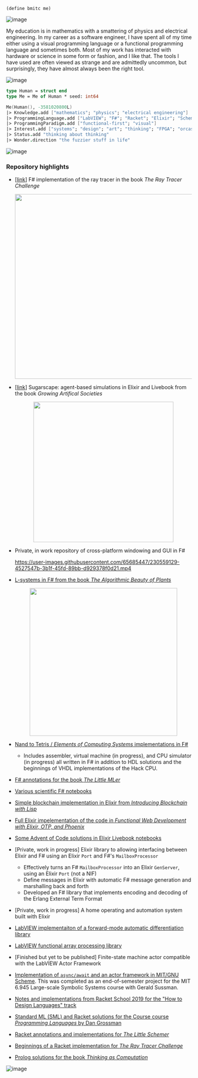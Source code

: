 ```racket
(define bmitc me)
```
![image](https://user-images.githubusercontent.com/65685447/230550645-233e7f89-b88f-47f0-8032-d03c83a36678.png)

My education is in mathematics with a smattering of physics and electrical engineering. In my career as a software engineer, I have spent all of my time either using a visual programming language or a functional programming language and sometimes both. Most of my work has interacted with hardware or science in some form or fashion, and I like that. The tools I have used are often viewed as strange and are admittedly uncommon, but surprisingly, they have almost always been the right tool.

![image](https://user-images.githubusercontent.com/65685447/230550733-654aa230-da70-4ff9-aa1f-3b504769a69c.png)

```fsharp
type Human = struct end
type Me = Me of Human * seed: int64

Me(Human(), -3581020800L)
|> Knowledge.add ["mathematics"; "physics"; "electrical engineering"]
|> ProgrammingLanguage.add ["LabVIEW"; "F#"; "Racket"; "Elixir"; "Scheme"; "Pure Data"; "CSound"; "VHDL"]
|> ProgrammingParadigm.add ["functional-first"; "visual"]
|> Interest.add ["systems"; "design"; "art"; "thinking"; "FPGA"; "orcas"; "black holes"]
|> Status.add "thinking about thinking"
|> Wonder.direction "the fuzzier stuff in life"
```

![image](https://user-images.githubusercontent.com/65685447/230550760-d8d23a04-6121-4152-bb39-ecfb86ed286b.png)

### Repository highlights

* [[link](https://github.com/bmitc/the-ray-tracer-challenge-fsharp)] F# implementation of the ray tracer in the book *The Ray Tracer Challenge*
    
    <p align="center"><image width="500" src="https://user-images.githubusercontent.com/65685447/230558538-d1cf0524-dda9-4246-9f05-81e3495b5fe9.png"/></p>
* [[link](https://github.com/bmitc/sugarscape)] Sugarscape: agent-based simulations in Elixir and Livebook from the book *Growing Artifical Societies*
    
    <p align="center"><image width="380" src="https://user-images.githubusercontent.com/65685447/230558221-dbf3ca52-8f5d-4d30-9938-d1a5ec103427.png"/></p>
* Private, in work repository of cross-platform windowing and GUI in F#
    
    https://user-images.githubusercontent.com/65685447/230559129-4527547b-3b1f-45fd-89bb-d929378f0d21.mp4
* [L-systems in F# from the book *The Algorithmic Beauty of Plants*](https://github.com/bmitc/fsharp-science-and-math-notebooks/blob/main/the-algorithmic-beauty-of-plants.ipynb)
    
    <p align="center"><image width="400" src="https://user-images.githubusercontent.com/65685447/230561166-68162524-c758-445a-b45b-bbe41540777c.png"/></p>
* [Nand to Tetris / *Elements of Computing Systems* implementations in F#](https://github.com/bmitc/nand2tetris)
  * Includes assembler, virtual machine (in progress), and CPU simulator (in progress) all written in F# in addition to HDL solutions and the beginnings of VHDL implementations of the Hack CPU.
* [F# annotations for the book *The Little MLer*](https://github.com/bmitc/the-little-fsharper)
* [Various scientific F# notebooks](https://github.com/bmitc/fsharp-science-and-math-notebooks)
* [Simple blockchain implementation in Elixir from *Introducing Blockchain with Lisp*](https://github.com/bmitc/introducing-blockchain-with-elixir)
* [Full Elixir impelementation of the code in *Functional Web Development with Elixir, OTP, and Phoenix*](https://github.com/bmitc/functional-web-development-with-elixir)
* [Some Advent of Code solutions in Elixir Livebook notebooks](https://github.com/bmitc/advent-of-code)
* [Private, work in progress] Elixir library to allowing interfacing between Elixir and F# using an Elixir `Port` and F#'s `MailboxProcessor`
  * Effectively turns an F# `MailboxProcessor` into an Elixir `GenServer`, using an Elixir `Port` (not a NIF)
  * Define messages in Elixir with automatic F# message generation and marshalling back and forth
  * Developed an F# library that implements encoding and decoding of the Erlang External Term Format
* [Private, work in progress] A home operating and automation system built with Elixir
* [LabVIEW implementaiton of a forward-mode automatic differentiation library](https://github.com/slo-systems/labview-automatic-differentiation)
* [LabVIEW functional array processing library](https://github.com/slo-systems/labview-functional-array)
* [Finished but yet to be published] Finite-state machine actor compatible with the LabVIEW Actor Framework
* [Implementation of `async/await` and an actor framework in MIT/GNU Scheme](https://github.com/bmitc/mit-6.945-project). This was completed as an end-of-semester project for the MIT 6.945 Large-scale Symbolic Systems course with Gerald Sussman.
* [Notes and implementations from Racket School 2019 for the "How to Design Languages" track](https://github.com/bmitc/racket-school-2019)
* [Standard ML (SML) and Racket solutions for the Course course *Programming Languages* by Dan Grossman](https://github.com/bmitc/coursera-programming-languages)
* [Racket annotations and implementations for *The Little Schemer*](https://github.com/bmitc/the-little-schemer)
* [Beginnings of a Racket implementation for *The Ray Tracer Challenge*](https://github.com/bmitc/the-ray-tracer-challenge-racket)
* [Prolog solutions for the book *Thinking as Computation*](https://github.com/bmitc/thinking-as-computation/tree/main/prolog)

![image](https://user-images.githubusercontent.com/65685447/230550789-9d2da515-cef2-4fbf-834e-1a6507cba5ec.png)

<!--
![image](https://user-images.githubusercontent.com/65685447/151491530-e9a01eb0-4b97-410c-8cf5-c2eea62f651c.png)
-->

<!--
**bmitc/bmitc** is a ✨ _special_ ✨ repository because its `README.md` (this file) appears on your GitHub profile.

Here are some ideas to get you started:

- 🔭 I’m currently working on ...
- 🌱 I’m currently learning ...
- 👯 I’m looking to collaborate on ...
- 🤔 I’m looking for help with ...
- 💬 Ask me about ...
- 📫 How to reach me: ...
- 😄 Pronouns: ...
- ⚡ Fun fact: ...
-->
